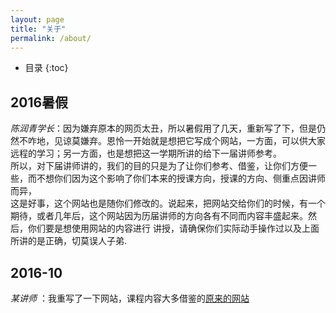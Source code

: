 ```yaml
---
layout: page
title: "关于"
permalink: /about/
---
```

* 目录
{:toc}

## 2016暑假
*陈润青学长*：因为嫌弃原本的网页太丑，所以暑假用了几天，重新写了下，但是仍然不咋地，见谅莫嫌弃。恩怜一开始就是想把它写成个网站，一方面，可以供大家远程的学习；另一方面，也是想把这一学期所讲的给下一届讲师参考。  
所以，对下届讲师讲的，我们的目的只是为了让你们参考、借鉴，让你们方便一些，而不想你们因为这个影响了你们本来的授课方向，授课的方向、侧重点因讲师而异，  
这是好事，这个网站也是随你们修改的。说起来，把网站交给你们的时候，有一个期待，或者几年后，这个网站因为历届讲师的方向各有不同而内容丰盛起来。然后，你们要是想使用网站的内容进行 讲授，请确保你们实际动手操作过以及上面所讲的是正确，切莫误人子弟.   
## 2016-10
*某讲师* ：我重写了一下网站，课程内容大多借鉴的[原来的网站]("http://www.myprince.top")

